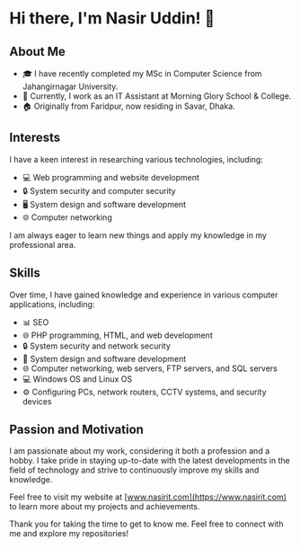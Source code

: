 # Hi there, I'm Nasir Uddin! 👋

## About Me

- 🎓 I have recently completed my MSc in Computer Science from Jahangirnagar University.
- 💼 Currently, I work as an IT Assistant at Morning Glory School & College.
- 🏠 Originally from Faridpur, now residing in Savar, Dhaka.

## Interests

I have a keen interest in researching various technologies, including:
- 💻 Web programming and website development
- 🔒 System security and computer security
- 🖥️ System design and software development
- 🌐 Computer networking

I am always eager to learn new things and apply my knowledge in my professional area.

## Skills

Over time, I have gained knowledge and experience in various computer applications, including:
- 📊 SEO
- 🌐 PHP programming, HTML, and web development
- 🔒 System security and network security
- 📁 System design and software development
- 🌐 Computer networking, web servers, FTP servers, and SQL servers
- 💻 Windows OS and Linux OS
- ⚙️ Configuring PCs, network routers, CCTV systems, and security devices

## Passion and Motivation

I am passionate about my work, considering it both a profession and a hobby. I take pride in staying up-to-date with the latest developments in the field of technology and strive to continuously improve my skills and knowledge.

Feel free to visit my website at [www.nasirit.com](https://www.nasirit.com) to learn more about my projects and achievements.

Thank you for taking the time to get to know me. Feel free to connect with me and explore my repositories!

